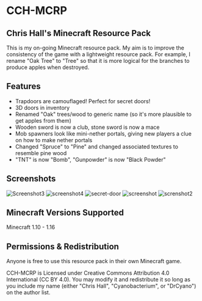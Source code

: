 # CCH-MCRP
## Chris Hall's Minecraft Resource Pack
This is my on-going Minecraft resource pack. My aim is to improve the consistency of the game with a lightweight resource pack. For example, I rename "Oak Tree" to "Tree" so that it is more logical for the branches to produce apples when destroyed.

## Features
* Trapdoors are camouflaged! Perfect for secret doors!
* 3D doors in inventory
* Renamed "Oak" trees/wood to generic name (so it's more plausible to get apples from them)
* Wooden sword is now a club, stone sword is now a mace
* Mob spawners look like mini-nether portals, giving new players a clue on how to make nether portals
* Changed "Spruce" to "Pine" and changed associated textures to resemble pine wood
* "TNT" is now "Bomb", "Gunpowder" is now "Black Powder"

## Screenshots
![Screenshot3](https://user-images.githubusercontent.com/1922739/100929605-000b9100-353c-11eb-9971-7aae3cb75f9f.png)
![screenshot4](https://user-images.githubusercontent.com/1922739/100929747-36491080-353c-11eb-9730-9414f7783467.png)
![secret-door](https://user-images.githubusercontent.com/1922739/100929202-60e69980-353b-11eb-9429-c2c64f7b930f.gif)
![screenshot](https://user-images.githubusercontent.com/1922739/100929503-dce0e180-353b-11eb-9623-64cdaa127a95.png)
![screnshot2](https://user-images.githubusercontent.com/1922739/100929518-e10cff00-353b-11eb-8bfb-e2bfb31869ea.png)

## Minecraft Versions Supported
Minecraft 1.10 - 1.16

## Permissions & Redistribution
Anyone is free to use this resource pack in their own Minecraft game.

CCH-MCRP is Licensed under Creative Commons Attribution 4.0 International (CC BY 4.0). You may modify it and redistribute it so long as you include my name (either "Chris Hall", "Cyanobacterium", or "DrCyano") on the author list.

